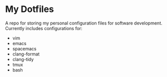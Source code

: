 # My Dotfiles
A repo for storing my personal configuration files for software development.
Currently includes configurations for:
 * vim
 * emacs
 * spacemacs
 * clang-format
 * clang-tidy
 * tmux
 * bash
